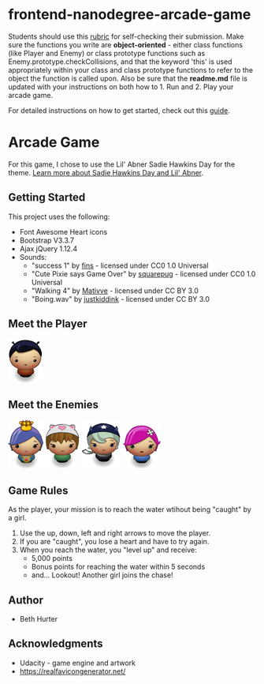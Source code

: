 frontend-nanodegree-arcade-game
===============================

Students should use this [rubric](https://review.udacity.com/#!/projects/2696458597/rubric) for self-checking their submission. Make sure the functions you write are **object-oriented** - either class functions (like Player and Enemy) or class prototype functions such as Enemy.prototype.checkCollisions, and that the keyword 'this' is used appropriately within your class and class prototype functions to refer to the object the function is called upon. Also be sure that the **readme.md** file is updated with your instructions on both how to 1. Run and 2. Play your arcade game.

For detailed instructions on how to get started, check out this [guide](https://docs.google.com/document/d/1v01aScPjSWCCWQLIpFqvg3-vXLH2e8_SZQKC8jNO0Dc/pub?embedded=true).

# Arcade Game
For this game, I chose to use the Lil' Abner Sadie Hawkins Day for the theme.
[Learn more about Sadie Hawkins Day and Lil' Abner](http://lil-abner.com/sadie-hawkins-day/).

## Getting Started

This project uses the following:
  - Font Awesome Heart icons
  - Bootstrap V3.3.7
  - Ajax jQuery 1.12.4
  - Sounds:
  	* "success 1" by [fins](https://freesound.org/people/fins/) - licensed under CC0 1.0 Universal
  	* "Cute Pixie says Game Over" by [squarepug](https://freesound.org/people/squarepug/) - licensed under CC0 1.0 Universal
 	* "Walking 4" by [Mativve](https://freesound.org/people/Mattive/) - licensed under CC BY 3.0
 	* "Boing.wav" by [justkiddink](https://freesound.org/people/juskiddink/) - licensed under CC BY 3.0
  
## Meet the Player
![Lil' Abner](/images/char-boy.png) 


## Meet the Enemies
![The Princess](/images/char-princess-girl.png)
![The Cat Girl](/images/char-cat-girl.png)
![The Mischiveous One](/images/char-horn-girl.png)
![The Sweet One](/images/char-pink-girl.png)

## Game Rules
As the player, your mission is to reach the water wtihout being "caught" by a girl.

1.  Use the up, down, left and right arrows to move the player.
2.  If you are "caught", you lose a heart and have to try again.
3.  When you reach the water, you "level up" and receive:
	* 5,000 points
	* Bonus points for reaching the water within 5 seconds
	* and... Lookout! Another girl joins the chase!

## Author

  - Beth Hurter
  
## Acknowledgments

  - Udacity - game engine and artwork
  - https://realfavicongenerator.net/
